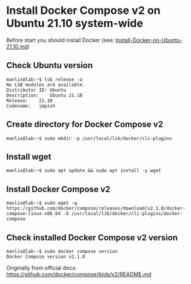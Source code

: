 # Install Docker Compose v2 on Ubuntu 21.10 system-wide

Before start you should install Docker (see: [Install-Docker-on-Ubuntu-21.10.md](Install-Docker-on-Ubuntu-21.10.md))

## Check Ubuntu version

```
manlix@lab:~$ lsb_release -a
No LSB modules are available.
Distributor ID:	Ubuntu
Description:	Ubuntu 21.10
Release:	21.10
Codename:	impish
```

## Create directory for Docker Compose v2

```
manlix@lab:~$ sudo mkdir -p /usr/local/lib/docker/cli-plugins
```

## Install wget

```
manlix@lab:~$ sudo apt update && sudo apt install -y wget
```

## Install Docker Compose v2

```
manlix@lab:~$ sudo wget -q https://github.com/docker/compose/releases/download/v2.1.0/docker-compose-linux-x86_64 -O /usr/local/lib/docker/cli-plugins/docker-compose

```

## Check installed Docker Compose v2 version
```
manlix@lab:~$ sudo docker compose version
Docker Compose version v2.1.0
```

Originally from official docs: https://github.com/docker/compose/blob/v2/README.md

